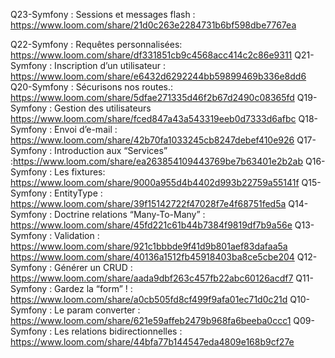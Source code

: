 Q23-Symfony : Sessions et messages flash : https://www.loom.com/share/21d0c263e2284731b6bf598dbe7767ea


Q22-Symfony : Requêtes personnalisées: https://www.loom.com/share/df331851cb9c4568acc414c2c86e9311
Q21-Symfony : Inscription d’un utilisateur : https://www.loom.com/share/e6432d6292244bb59899469b336e8dd6
Q20-Symfony : Sécurisons nos routes.: https://www.loom.com/share/5dfae271335d46f2b67d2490c08365fd
Q19-Symfony : Gestion des utilisateurs https://www.loom.com/share/fced847a43a543319eeb0d7333d6afbc
Q18-Symfony : Envoi d’e-mail : https://www.loom.com/share/42b70fa1033245cb8247debef410e926
Q17-Symfony : Introduction aux “Services” :https://www.loom.com/share/ea263854109443769be7b63401e2b2ab
Q16-Symfony : Les fixtures:  https://www.loom.com/share/9000a955d4b4402d993b22759a55141f
Q15-Symfony : EntityType : https://www.loom.com/share/39f15142722f47028f7e4f68751fed5a
Q14-Symfony : Doctrine relations “Many-To-Many” : https://www.loom.com/share/45fd221c61b44b7384f9819df7b9a56e
Q13-Symfony : Validation : https://www.loom.com/share/921c1bbbde9f41d9b801aef83dafaa5a
https://www.loom.com/share/40136a1512fb45918403ba8ce5cbe204
Q12-Symfony : Générer un CRUD : https://www.loom.com/share/aada9dbf263c457fb22abc60126acdf7
Q11-Symfony : Gardez la “form” ! : https://www.loom.com/share/a0cb505fd8cf499f9afa01ec71d0c21d
Q10-Symfony : Le param converter : https://www.loom.com/share/621e59affeb2479b968fa6beeba0ccc1 
Q09-Symfony : Les relations bidirectionnelles : https://www.loom.com/share/44bfa77b144547eda4809e168b9cf27e

